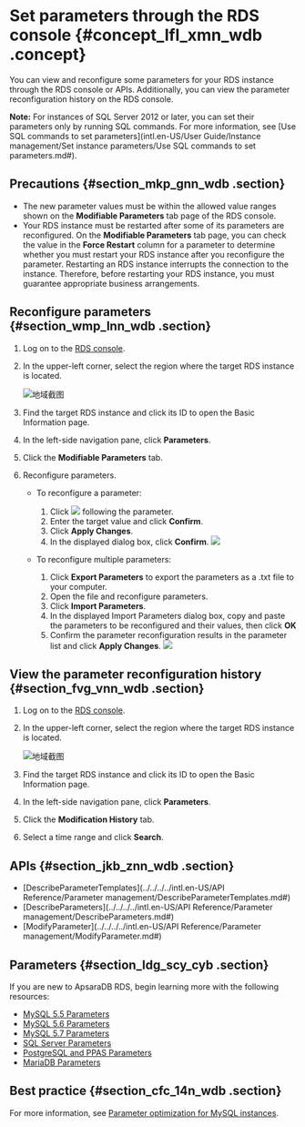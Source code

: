 # Set parameters through the RDS console {#concept_lfl_xmn_wdb .concept}

You can view and reconfigure some parameters for your RDS instance through the RDS console or APIs. Additionally, you can view the parameter reconfiguration history on the RDS console.

**Note:** For instances of SQL Server 2012 or later, you can set their parameters only by running SQL commands. For more information, see [Use SQL commands to set parameters](intl.en-US/User Guide/Instance management/Set instance parameters/Use SQL commands to set parameters.md#).

## Precautions {#section_mkp_gnn_wdb .section}

-   The new parameter values must be within the allowed value ranges shown on the **Modifiable Parameters** tab page of the RDS console.
-   Your RDS instance must be restarted after some of its parameters are reconfigured. On the **Modifiable Parameters** tab page, you can check the value in the **Force Restart** column for a parameter to determine whether you must restart your RDS instance after you reconfigure the parameter. Restarting an RDS instance interrupts the connection to the instance. Therefore, before restarting your RDS instance, you must guarantee appropriate business arrangements.

## Reconfigure parameters {#section_wmp_lnn_wdb .section}

1.  Log on to the [RDS console](https://rds.console.aliyun.com/?spm=a2c63.p38356.a3.1.514e5c6dFW5iGI).
2.  In the upper-left corner, select the region where the target RDS instance is located.

    ![地域截图](http://static-aliyun-doc.oss-cn-hangzhou.aliyuncs.com/assets/img/7882/156585869437169_en-US.png)

3.  Find the target RDS instance and click its ID to open the Basic Information page.
4.  In the left-side navigation pane, click **Parameters**.
5.  Click the **Modifiable Parameters** tab.
6.  Reconfigure parameters.
    -   To reconfigure a parameter:

        1.  Click ![](http://docs-aliyun.cn-hangzhou.oss.aliyun-inc.com/assets/attach/26179/cn_zh/1466499669749/Image%20005.png) following the parameter.
        2.  Enter the target value and click **Confirm**.
        3.  Click **Apply Changes**.
        4.  In the displayed dialog box, click **Confirm**.
        ![](http://static-aliyun-doc.oss-cn-hangzhou.aliyuncs.com/assets/img/7895/15658586943045_en-US.png)

    -   To reconfigure multiple parameters:

        1.  Click **Export Parameters** to export the parameters as a .txt file to your computer.
        2.  Open the file and reconfigure parameters.
        3.  Click **Import Parameters**.
        4.  In the displayed Import Parameters dialog box, copy and paste the parameters to be reconfigured and their values, then click **OK**
        5.  Confirm the parameter reconfiguration results in the parameter list and click **Apply Changes**.
        ![](http://static-aliyun-doc.oss-cn-hangzhou.aliyuncs.com/assets/img/7895/15658586943046_en-US.png)


## View the parameter reconfiguration history {#section_fvg_vnn_wdb .section}

1.  Log on to the [RDS console](https://rds.console.aliyun.com/?spm=a2c63.p38356.a3.1.514e5c6dFW5iGI).
2.  In the upper-left corner, select the region where the target RDS instance is located.

    ![地域截图](http://static-aliyun-doc.oss-cn-hangzhou.aliyuncs.com/assets/img/7882/156585869437169_en-US.png)

3.  Find the target RDS instance and click its ID to open the Basic Information page.
4.  In the left-side navigation pane, click **Parameters**.
5.  Click the **Modification History** tab.
6.  Select a time range and click **Search**.

## APIs {#section_jkb_znn_wdb .section}

-   [DescribeParameterTemplates](../../../../intl.en-US/API Reference/Parameter management/DescribeParameterTemplates.md#)
-   [DescribeParameters](../../../../intl.en-US/API Reference/Parameter management/DescribeParameters.md#)
-   [ModifyParameter](../../../../intl.en-US/API Reference/Parameter management/ModifyParameter.md#)

## Parameters {#section_ldg_scy_cyb .section}

If you are new to ApsaraDB RDS, begin learning more with the following resources:

-   [MySQL 5.5 Parameters](http://dev.mysql.com/doc/refman/5.5/en/server-system-variables.html)
-   [MySQL 5.6 Parameters](http://dev.mysql.com/doc/refman/5.6/en/server-system-variables.html)
-   [MySQL 5.7 Parameters](http://dev.mysql.com/doc/refman/5.7/en/server-system-variables.html)
-   [SQL Server Parameters](https://docs.microsoft.com/en-us/sql/database-engine/configure-windows/server-configuration-options-sql-server?view=sql-server-2017)
-   [PostgreSQL and PPAS Parameters](https://www.postgresql.org/docs/10/static/runtime-config.html)
-   [MariaDB Parameters](https://mariadb.com/kb/en/library/server-system-variables/)

## Best practice {#section_cfc_14n_wdb .section}

For more information, see [Parameter optimization for MySQL instances](https://www.alibabacloud.com/help/doc-detail/63255.htm).

